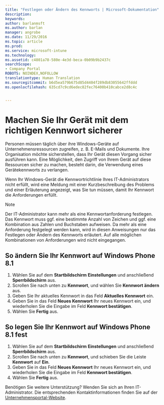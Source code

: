 ```yaml
---
title: "Festlegen oder Ändern des Kennworts | Microsoft-Dokumentation"
description: 
keywords: 
author: barlanmsft
ms.author: barlan
manager: angrobe
ms.date: 11/29/2016
ms.topic: article
ms.prod: 
ms.service: microsoft-intune
ms.technology: 
ms.assetid: c4801a78-580e-4e3d-beca-0b09b9b2437c
searchScope:
- Company Portal
ROBOTS: NOINDEX,NOFOLLOW
translationtype: Human Translation
ms.sourcegitcommit: b6d5ea579b675d85d4404f289db83055642ffddd
ms.openlocfilehash: 635cd7c9cd6edec82fec76400b410cabce2d8c4c


---
```


# <a name="make-your-device-safer-with-the-right-password"></a>Machen Sie Ihr Gerät mit dem richtigen Kennwort sicherer

Personen müssen täglich über ihre Windows-Geräte auf Unternehmensressourcen zugreifen, z. B. E-Mails und Dokumente. Ihre Organisation möchte sicherstellen, dass Ihr Gerät diesen Vorgang sicher ausführen kann. Eine Möglichkeit, den Zugriff von Ihrem Gerät auf diese Ressourcen sicher zu machen, besteht darin, die Verwendung eines Gerätekennworts zu verlangen.

Wenn Ihr Windows-Gerät die Kennwortrichtlinie Ihres IT-Administrators nicht erfüllt, wird eine Meldung mit einer Kurzbeschreibung des Problems und einer Erläuterung angezeigt, was Sie tun müssen, damit Ihr Kennwort die Anforderungen erfüllt.

> [!Note]
> Der IT-Administrator kann mehr als eine Kennwortanforderung festlegen. Das Kennwort muss ggf. eine bestimmte Anzahl von Zeichen und ggf. eine Kombination aus Zahlen und Buchstaben aufweisen. Da mehr als eine Anforderung festgelegt werden kann, wird in diesen Anweisungen nur das Festlegen oder Ändern des Kennworts erläutert. Auf alle möglichen Kombinationen von Anforderungen wird nicht eingegangen.

## <a name="to-change-your-password-on-windows-phone-81"></a>So ändern Sie Ihr Kennwort auf Windows Phone 8.1

1. Wählen Sie auf dem **Startbildschirm** **Einstellungen** und anschließend **Sperrbildschirm** aus.
2. Scrollen Sie nach unten zu **Kennwort**, und wählen Sie **Kennwort ändern** aus.
3. Geben Sie Ihr aktuelles Kennwort in das Feld **Aktuelles Kennwort** ein.
4. Geben Sie in das Feld **Neues Kennwort** Ihr neues Kennwort ein, und wiederholen Sie die Eingabe im Feld **Kennwort bestätigen**.
4. Wählen Sie **Fertig** aus.

## <a name="to-set-your-password-on-windows-phone-81"></a>So legen Sie Ihr Kennwort auf Windows Phone 8.1 fest

1. Wählen Sie auf dem **Startbildschirm** **Einstellungen** und anschließend **Sperrbildschirm** aus.
2. Scrollen Sie nach unten zu **Kennwort**, und schieben Sie die Leiste **Kennwort** auf **Ein**.
3. Geben Sie in das Feld **Neues Kennwort** Ihr neues Kennwort ein, und wiederholen Sie die Eingabe im Feld **Kennwort bestätigen**.
4. Wählen Sie **Fertig** aus.

Benötigen Sie weitere Unterstützung? Wenden Sie sich an Ihren IT-Administrator. Die entsprechenden Kontaktinformationen finden Sie auf der [Unternehmensportal-Website](http://portal.manage.microsoft.com).



<!--HONumber=Dec16_HO2-->


